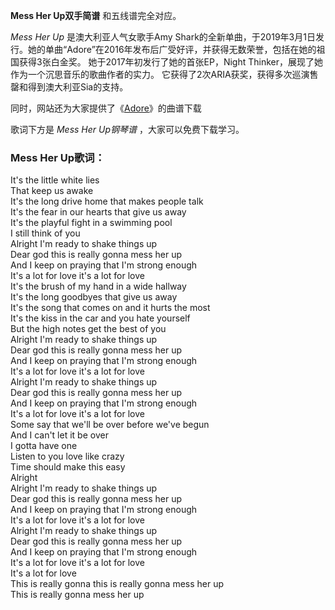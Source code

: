 

**Mess Her Up双手简谱** 和五线谱完全对应。

_Mess Her Up_ 是澳大利亚人气女歌手Amy
Shark的全新单曲，于2019年3月1日发行。她的单曲“Adore”在2016年发布后广受好评，并获得无数荣誉，包括在她的祖国获得3张白金奖。
她于2017年初发行了她的首张EP，Night Thinker，展现了她作为一个沉思音乐的歌曲作者的实力。
它获得了2次ARIA获奖，获得多次巡演售罄和得到澳大利亚Sia的支持。

同时，网站还为大家提供了《[Adore](Music-10140-Adore-Amy-Shark.html "Adore")》的曲谱下载

歌词下方是 _Mess Her Up钢琴谱_ ，大家可以免费下载学习。

### Mess Her Up歌词：

It's the little white lies  
That keep us awake  
It's the long drive home that makes people talk  
It's the fear in our hearts that give us away  
It's the playful fight in a swimming pool  
I still think of you  
Alright I'm ready to shake things up  
Dear god this is really gonna mess her up  
And I keep on praying that I'm strong enough  
It's a lot for love it's a lot for love  
It's the brush of my hand in a wide hallway  
It's the long goodbyes that give us away  
It's the song that comes on and it hurts the most  
It's the kiss in the car and you hate yourself  
But the high notes get the best of you  
Alright I'm ready to shake things up  
Dear god this is really gonna mess her up  
And I keep on praying that I'm strong enough  
It's a lot for love it's a lot for love  
Alright I'm ready to shake things up  
Dear god this is really gonna mess her up  
And I keep on praying that I'm strong enough  
It's a lot for love it's a lot for love  
Some say that we'll be over before we've begun  
And I can't let it be over  
I gotta have one  
Listen to you love like crazy  
Time should make this easy  
Alright  
Alright I'm ready to shake things up  
Dear god this is really gonna mess her up  
And I keep on praying that I'm strong enough  
It's a lot for love it's a lot for love  
Alright I'm ready to shake things up  
Dear god this is really gonna mess her up  
And I keep on praying that I'm strong enough  
It's a lot for love it's a lot for love  
It's a lot for love  
This is really gonna this is really gonna mess her up  
This is really gonna mess her up

